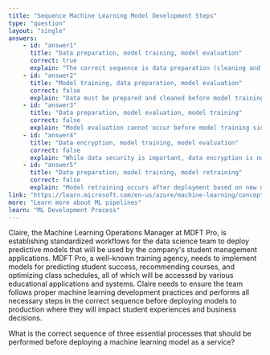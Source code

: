 ```yaml
---
title: "Sequence Machine Learning Model Development Steps"
type: "question"
layout: "single"
answers:
    - id: "answer1"
      title: "Data preparation, model training, model evaluation"
      correct: true
      explain: "The correct sequence is data preparation (cleaning and formatting data), model training (teaching the algorithm), and model evaluation (testing performance before deployment)."
    - id: "answer2"
      title: "Model training, data preparation, model evaluation"
      correct: false
      explain: "Data must be prepared and cleaned before model training can begin, as models cannot learn from raw, unprocessed data effectively."
    - id: "answer3"
      title: "Data preparation, model evaluation, model training"
      correct: false
      explain: "Model evaluation cannot occur before model training since there would be no trained model to evaluate for performance and accuracy."
    - id: "answer4"
      title: "Data encryption, model training, model evaluation"
      correct: false
      explain: "While data security is important, data encryption is not one of the core sequential steps in the machine learning model development process."
    - id: "answer5"
      title: "Data preparation, model training, model retraining"
      correct: false
      explain: "Model retraining occurs after deployment based on new data and performance monitoring, not as part of the initial pre-deployment sequence."
link: "https://learn.microsoft.com/en-us/azure/machine-learning/concept-ml-pipelines"
more: "Learn more about ML pipelines"
learn: "ML Development Process"
---
```


Claire, the Machine Learning Operations Manager at MDFT Pro, is establishing standardized workflows for the data science team to deploy predictive models that will be used by the company's student management applications. MDFT Pro, a well-known training agency, needs to implement models for predicting student success, recommending courses, and optimizing class schedules, all of which will be accessed by various educational applications and systems. Claire needs to ensure the team follows proper machine learning development practices and performs all necessary steps in the correct sequence before deploying models to production where they will impact student experiences and business decisions.

What is the correct sequence of three essential processes that should be performed before deploying a machine learning model as a service?

